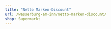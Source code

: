 ```yaml
---
title: "Netto Marken-Discount"
url: /wasserburg-am-inn/netto-marken-discount/
shop: Supermarkt
---
```

